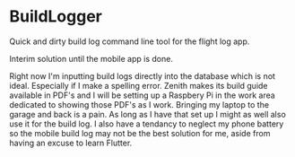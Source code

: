 # BuildLogger
Quick and dirty build log command line tool for the flight log app.

Interim solution until the mobile app is done.

Right now I'm inputting build logs directly into the database which is not ideal. Especially if I make a spelling error. Zenith makes its build guide available in PDF's and I will be setting up a Raspbery Pi in the work area dedicated to showing those PDF's as I work. Bringing my laptop to the garage and back is a pain. As long as I have that set up I might as well also use it for the build log. I also have a tendancy to neglect my phone battery so the mobile build log may not be the best solution for me, aside from having an excuse to learn Flutter.
